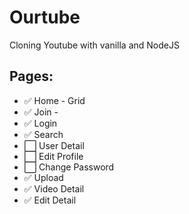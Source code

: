 # Ourtube

Cloning Youtube with vanilla and NodeJS

## Pages:

-   ✅ Home - Grid
-   ✅ Join -
-   ✅ Login
-   ✅ Search
-   ⬜️ User Detail
-   ⬜️ Edit Profile
-   ⬜️ Change Password
-   ✅ Upload
-   ✅ Video Detail
-   ✅ Edit Detail
